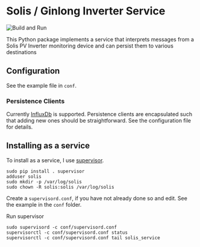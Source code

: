 # Solis / Ginlong Inverter Service

![Build and Run](https://github.com/planetmarshall/solis-service/actions/workflows/build.yml/badge.svg)

This Python package implements a service that interprets messages from a Solis PV Inverter
monitoring device and can persist them to various destinations

## Configuration

See the example file in `conf`.

### Persistence Clients

Currently [InfluxDb](https://www.influxdata.com/) is supported. Persistence clients are encapsulated such that
adding new ones should be straightforward. See the configuration file for details.

## Installing as a service

To install as a service, I use [supervisor](http://supervisord.org/).

    sudo pip install . supervisor
    adduser solis
    sudo mkdir -p /var/log/solis
    sudo chown -R solis:solis /var/log/solis

Create a `supervisord.conf`, if you have not already done so and edit. See the example in
the `conf` folder.

Run supervisor

    sudo supervisord -c conf/supervisord.conf
    supervisorctl -c conf/supervisord.conf status
    supervisorctl -c conf/supervisord.conf tail solis_service
